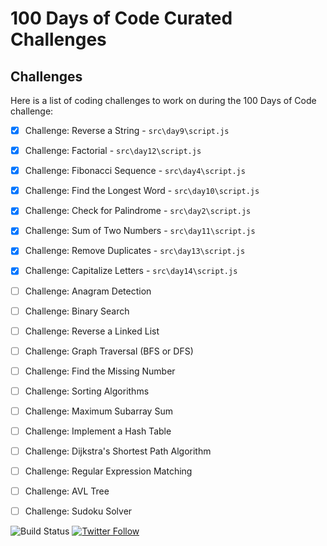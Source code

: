 # 100 Days of Code Curated Challenges

## Challenges
Here is a list of coding challenges to work on during the 100 Days of Code challenge:

- [x] Challenge: Reverse a String -    ```src\day9\script.js```

- [x] Challenge: Factorial -   ```src\day12\script.js```

- [x] Challenge: Fibonacci Sequence -   ```src\day4\script.js```

- [x] Challenge: Find the Longest Word -   ```src\day10\script.js```

- [x] Challenge: Check for Palindrome -    ```src\day2\script.js```

- [x] Challenge: Sum of Two Numbers -    ```src\day11\script.js```

- [x] Challenge: Remove Duplicates -    ```src\day13\script.js```

- [x] Challenge: Capitalize Letters -    ```src\day14\script.js```

- [ ] Challenge: Anagram Detection

- [ ] Challenge: Binary Search

- [ ] Challenge: Reverse a Linked List

- [ ] Challenge: Graph Traversal (BFS or DFS)

- [ ] Challenge: Find the Missing Number

- [ ] Challenge: Sorting Algorithms

- [ ] Challenge: Maximum Subarray Sum

- [ ] Challenge: Implement a Hash Table

- [ ] Challenge: Dijkstra's Shortest Path Algorithm

- [ ] Challenge: Regular Expression Matching

- [ ] Challenge: AVL Tree

- [ ] Challenge: Sudoku Solver


![Build Status](https://img.shields.io/badge/Build-Ongoing-%2319d147)            [![Twitter Follow](https://img.shields.io/twitter/follow/unnamed_labs)](https://twitter.com/unnamed_labs)